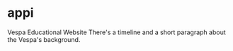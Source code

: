 # appi

Vespa Educational Website
There's a timeline and a short paragraph about the Vespa's background.

